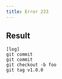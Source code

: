 ```yaml
---
title: Error 233
---
```

## Result

```gitgraph
[log]
git commit
git commit
git checkout -b foo
git tag v1.0.0
```
